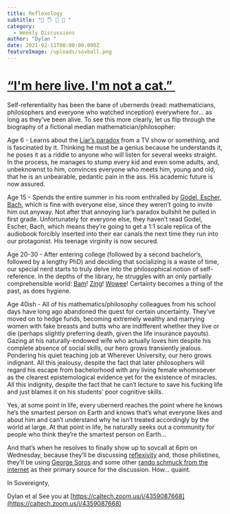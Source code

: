 ```yaml
---
title: Reflexology
subtitle: "🦶 🖐️ 👣 💪 "
category:
  - Weekly Discussions
author: "Dylan "
date: 2021-02-11T00:00:00.000Z
featureImage: /uploads/sovball.png
---
```



# [“I'm here live. I'm not a cat.” ](https://www.youtube.com/watch?v=KxlPGPupdd8&feature=youtu.be)



Self-referentiality has been the bane of ubernerds (read: mathematicians, philosophers and everyone who watched inception) everywhere for… as long as they’ve been alive. To see this more clearly, let us flip through the biography of a fictional median mathematician/philosopher:



Age 6 - Learns about the [Liar’s paradox](https://en.wikipedia.org/wiki/Liar_paradox) from a TV show or something, and is fascinated by it. Thinking he must be a genius because he understands it, he poses it as a riddle to anyone who will listen for several weeks straight. In the process, he manages to stump every kid and even some adults, and, unbeknownst to him, convinces everyone who meets him, young and old, that he is an unbearable, pedantic pain in the ass. His academic future is now assured.



Age 15 - Spends the entire summer in his room enthralled by [Godel, Escher, Bach](https://en.wikipedia.org/wiki/G%C3%B6del,_Escher,_Bach), which is fine with everyone else, since they weren’t going to invite him out anyway. Not after that annoying liar’s paradox bullshit he pulled in first grade. Unfortunately for everyone else, they haven’t read Godel, Escher, Bach, which means they’re going to get a 1:1 scale replica of the audiobook forcibly inserted into their ear canals the next time they run into our protagonist. His teenage virginity is now secured.



Age 20-30 - After entering college (followed by a second bachelor’s, followed by a lengthy PhD) and deciding that socializing is a waste of time, our special nerd starts to truly delve into the philosophical notion of self-reference. In the depths of the library, he struggles with an only partially comprehensible world: [Bam](https://en.wikipedia.org/wiki/G%C3%B6del%27s_incompleteness_theorems)! [Zing](https://en.wikipedia.org/wiki/Principia_Mathematica)! [Wowee](https://en.wikipedia.org/wiki/Undecidable_problem)! Certainty becomes a thing of the past, as does hygiene.



Age 40ish - All of his mathematics/philosophy colleagues from his school days have long ago abandoned the quest for certain uncertainty. They’ve moved on to hedge funds, becoming extremely wealthy and marrying women with fake breasts and butts who are indifferent whether they live or die (perhaps slightly preferring death, given the life insurance payouts). Gazing at his naturally-endowed wife who actually loves him despite his complete absence of social skills, our hero grows transiently jealous. Pondering his quiet teaching job at Wherever University, our hero grows indignant. All this jealousy, despite the fact that later philosophers will regard his escape from bachelorhood with any living female whomsoever as the clearest epistemological evidence yet for the existence of miracles. All this indignity, despite the fact that he can’t lecture to save his fucking life and just blames it on his students’ poor cognitive skills.



Yes, at some point in life, every ubernerd reaches the point where he knows he’s the smartest person on Earth and knows that’s what everyone likes and about him and can’t understand why he isn’t treated accordingly by the world at large. At that point in life, he naturally seeks out a community for people who think they’re the smartest person on Earth...



And that’s when he resolves to finally show up to sovcall at 6pm on Wednesday, because they’ll be discussing [reflexivity](https://en.wikipedia.org/wiki/Reflexivity_(social_theory)) and, those philistines, they’ll be using [George Soros](https://www.georgesoros.com/2014/01/13/fallibility-reflexivity-and-the-human-uncertainty-principle-2/) and some other [rando schmuck from the internet](https://danco.substack.com/p/rwhitehousebets) as their primary source for the discussion. How… quaint.



In Sovereignty,



Dylan et al See you at [https://caltech.zoom.us/j/​4359087668](https://caltech.zoom.us/j/4359087668)